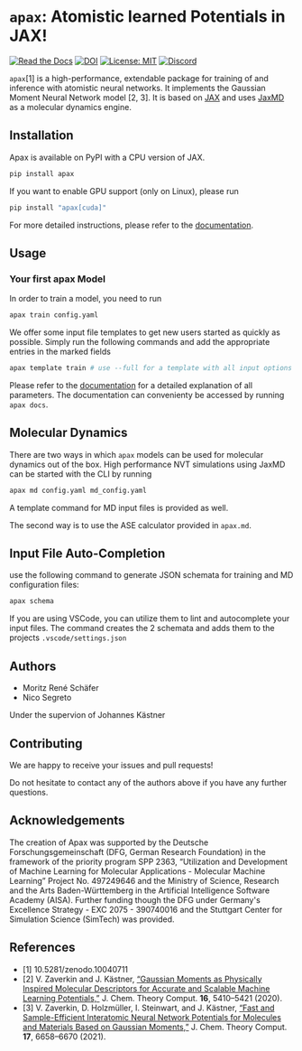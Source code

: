 # `apax`: Atomistic learned Potentials in JAX!
[![Read the Docs](https://readthedocs.org/projects/apax/badge/)](https://apax.readthedocs.io/en/latest/)
[![DOI](https://zenodo.org/badge/DOI/10.5281/zenodo.10040710.svg)](https://doi.org/10.5281/zenodo.10040710)
[![License: MIT](https://img.shields.io/badge/License-MIT-yellow.svg)](https://opensource.org/licenses/MIT)
[![Discord](https://img.shields.io/discord/1034511611802689557)](https://discord.gg/7ncfwhsnm4)

`apax`[1] is a high-performance, extendable package for training of and inference with atomistic neural networks.
It implements the Gaussian Moment Neural Network model [2, 3].
It is based on [JAX](https://jax.readthedocs.io/en/latest/) and uses [JaxMD](https://github.com/jax-md/jax-md) as a molecular dynamics engine.


## Installation

Apax is available on PyPI with a CPU version of JAX.

```bash
pip install apax
```

If you want to enable GPU support (only on Linux), please run
```bash
pip install "apax[cuda]"
```

For more detailed instructions, please refer to the [documentation](https://apax.readthedocs.io/en/latest/).

## Usage

### Your first apax Model

In order to train a model, you need to run

```bash
apax train config.yaml
```

We offer some input file templates to get new users started as quickly as possible.
Simply run the following commands and add the appropriate entries in the marked fields

```bash
apax template train # use --full for a template with all input options
```

Please refer to the [documentation](https://apax.readthedocs.io/en/latest/) for a detailed explanation of all parameters.
The documentation can convenienty be accessed by running `apax docs`.

## Molecular Dynamics

There are two ways in which `apax` models can be used for molecular dynamics out of the box.
High performance NVT simulations using JaxMD can be started with the CLI by running

```bash
apax md config.yaml md_config.yaml
```

A template command for MD input files is provided as well.

The second way is to use the ASE calculator provided in `apax.md`.


## Input File Auto-Completion

use the following command to generate JSON schemata for training and MD configuration files:

```bash
apax schema
```

If you are using VSCode, you can utilize them to lint and autocomplete your input files.
The command creates the 2 schemata and adds them to the projects `.vscode/settings.json`


## Authors
- Moritz René Schäfer
- Nico Segreto

Under the supervion of Johannes Kästner


## Contributing

We are happy to receive your issues and pull requests!

Do not hesitate to contact any of the authors above if you have any further questions.


## Acknowledgements

The creation of Apax was supported by the Deutsche Forschungsgemeinschaft (DFG, German Research Foundation) in the framework of the priority program SPP 2363, “Utilization and Development of Machine Learning for Molecular Applications - Molecular Machine Learning” Project No. 497249646 and the Ministry of Science, Research and the Arts Baden-Württemberg in the Artificial Intelligence Software Academy (AISA).
Further funding though the DFG under Germany's Excellence Strategy - EXC 2075 - 390740016 and the Stuttgart Center for Simulation Science (SimTech) was provided.


## References
* [1] 10.5281/zenodo.10040711
* [2] V. Zaverkin and J. Kästner, [“Gaussian Moments as Physically Inspired Molecular Descriptors for Accurate and Scalable Machine Learning Potentials,”](https://doi.org/10.1021/acs.jctc.0c00347) J. Chem. Theory Comput. **16**, 5410–5421 (2020).
* [3] V. Zaverkin, D. Holzmüller, I. Steinwart,  and J. Kästner, [“Fast and Sample-Efficient Interatomic Neural Network Potentials for Molecules and Materials Based on Gaussian Moments,”](https://pubs.acs.org/doi/10.1021/acs.jctc.1c00527) J. Chem. Theory Comput. **17**, 6658–6670 (2021).
